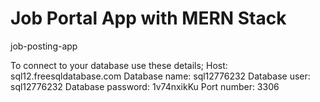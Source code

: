 # Job Portal App with MERN Stack


job-posting-app


To connect to your database use these details;
Host: sql12.freesqldatabase.com
Database name: sql12776232
Database user: sql12776232
Database password: 1v74nxikKu
Port number: 3306




